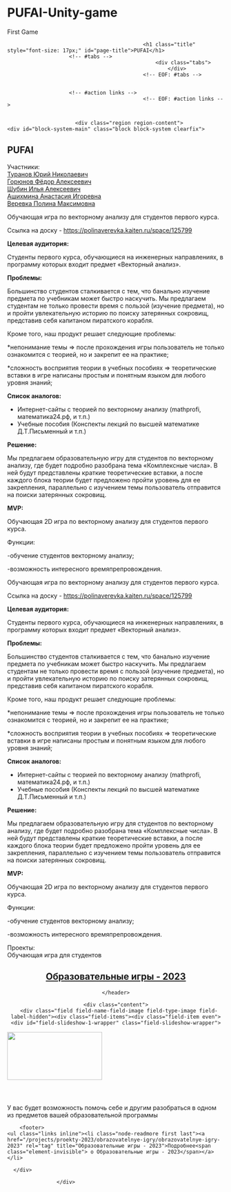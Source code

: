 # PUFAI-Unity-game
First Game
<div id="main" class="clearfix">

                                                <h1 class="title" style="font-size: 17px;" id="page-title">PUFAI</h1>                        
                        <!-- #tabs -->
                                                    <div class="tabs">
                                                        </div>
                                                <!-- EOF: #tabs -->

                        
                        <!-- #action links -->
                                                <!-- EOF: #action links -->

                         
                          <div class="region region-content">
    <div id="block-system-main" class="block block-system clearfix">

    
  <div class="content">
    <div class="term-listing-heading"><div class="ds-2col-stacked taxonomy-term vocabulary-team view-mode-full clearfix">

  
  <div class="group-header">
      </div>

  <div class="group-left">
    <div class="field field-name-title field-type-ds field-label-hidden"><div class="field-items"><div class="field-item even"><h2>PUFAI</h2></div></div></div><div class="field field-name-field-user field-type-user-reference field-label-above"><div class="field-label">Участники:&nbsp;</div><div class="field-items"><div class="field-item even"><a href="/users/turanov-yuriy-nikolaevich">Туранов Юрий Николаевич</a></div><div class="field-item odd"><a href="/users/goryunov-fyodor-alekseevich">Горюнов Фёдор Алексеевич</a></div><div class="field-item even"><a href="/users/shubin-ilya-alekseevich">Шубин Илья Алексеевич</a></div><div class="field-item odd"><a href="/users/ashihmina-anastasiya-igorevna">Ашихмина Анастасия Игоревна</a></div><div class="field-item even"><a href="/users/verevka-polina-maksimovna">Веревка Полина Максимовна</a></div></div></div>  </div>

  <div class="group-right">
      </div>

  <div class="group-footer">
    <div class="taxonomy-term-description"><p>Обучающая игра по векторному анализу для студентов первого курса.</p>
<p>Ссылка на доску -&nbsp;<a href="https://polinaverevka.kaiten.ru/space/125799">https://polinaverevka.kaiten.ru/space/125799</a></p>
<p><strong>Целевая аудитория:</strong></p>
<p>Студенты первого курса, обучающиеся на инженерных направлениях, в программу которых входит предмет «Векторный анализ».</p>
<p><strong>Проблемы:</strong></p>
<p>Большинство студентов сталкивается с тем, что банально изучение предмета по учебникам может быстро наскучить. Мы предлагаем студентам не только провести время с пользой (изучение предмета), но и пройти увлекательную историю по поиску затерянных сокровищ, представив себя капитаном пиратского корабля.</p>
<p>Кроме того, наш продукт решает следующие проблемы:</p>
<p>*непонимание темы =&gt; после прохождения игры пользователь не только ознакомится с теорией, но и закрепит ее на практике;</p>
<p>*сложность восприятия теории в учебных пособиях =&gt; теоретические вставки в игре написаны простым и понятным языком для любого уровня знаний;</p>
<p><strong>Список аналогов:</strong></p>
<ul><li>Интернет-сайты с теорией по векторному анализу (mathprofi, математика24.рф, и т.п.)</li>
<li>Учебные пособия (Конспекты лекций по высшей математике Д.Т.Письменный и т.п.)</li>
</ul><p><strong>Решение:</strong></p>
<p>Мы предлагаем образовательную игру для студентов по векторному анализу, где будет подробно разобрана тема «Комплексные числа». В ней будут представлены краткие теоретические вставки, а после каждого блока теории будет предложено пройти уровень для ее закрепления, параллельно с изучением темы пользователь отправится на поиски затерянных сокровищ.</p>
<p><strong>MVP:</strong></p>
<p>Обучающая 2D игра по векторному анализу для студентов первого курса.</p>
<p>Функции:</p>
<p>-обучение студентов векторному анализу;</p>
<p>-возможность интересного времяпрепровождения.</p>
</div><div class="taxonomy-term-description"><p>Обучающая игра по векторному анализу для студентов первого курса.</p>
<p>Ссылка на доску -&nbsp;<a href="https://polinaverevka.kaiten.ru/space/125799">https://polinaverevka.kaiten.ru/space/125799</a></p>
<p><strong>Целевая аудитория:</strong></p>
<p>Студенты первого курса, обучающиеся на инженерных направлениях, в программу которых входит предмет «Векторный анализ».</p>
<p><strong>Проблемы:</strong></p>
<p>Большинство студентов сталкивается с тем, что банально изучение предмета по учебникам может быстро наскучить. Мы предлагаем студентам не только провести время с пользой (изучение предмета), но и пройти увлекательную историю по поиску затерянных сокровищ, представив себя капитаном пиратского корабля.</p>
<p>Кроме того, наш продукт решает следующие проблемы:</p>
<p>*непонимание темы =&gt; после прохождения игры пользователь не только ознакомится с теорией, но и закрепит ее на практике;</p>
<p>*сложность восприятия теории в учебных пособиях =&gt; теоретические вставки в игре написаны простым и понятным языком для любого уровня знаний;</p>
<p><strong>Список аналогов:</strong></p>
<ul><li>Интернет-сайты с теорией по векторному анализу (mathprofi, математика24.рф, и т.п.)</li>
<li>Учебные пособия (Конспекты лекций по высшей математике Д.Т.Письменный и т.п.)</li>
</ul><p><strong>Решение:</strong></p>
<p>Мы предлагаем образовательную игру для студентов по векторному анализу, где будет подробно разобрана тема «Комплексные числа». В ней будут представлены краткие теоретические вставки, а после каждого блока теории будет предложено пройти уровень для ее закрепления, параллельно с изучением темы пользователь отправится на поиски затерянных сокровищ.</p>
<p><strong>MVP:</strong></p>
<p>Обучающая 2D игра по векторному анализу для студентов первого курса.</p>
<p>Функции:</p>
<p>-обучение студентов векторному анализу;</p>
<p>-возможность интересного времяпрепровождения.</p>
</div><div class="field field-name-field-team-projects field-type-field-collection field-label-above"><div class="field-label">Проекты:&nbsp;</div><div class="field-items"><div class="field-item even"><div about="/field-collection/field-team-projects/672" typeof="" class="ds-2col-stacked entity entity-field-collection-item field-collection-item-field-team-projects view-mode-full clearfix">

  
  <div class="group-header">
      </div>

  <div class="group-left">
    <div class="field field-name-field-titile-project field-type-text field-label-hidden"><div class="field-items"><div class="field-item even">Обучающая игра для студентов</div></div></div>  </div>

  <div class="group-right">
      </div>

  <div class="group-footer">
      </div>

</div>

</div></div></div>  </div>

</div>

</div><article id="node-2922" class="node node-project node-promoted node-teaser clearfix node-mt" about="/projects/proekty-2023/obrazovatelnye-igry/obrazovatelnye-igry-2023" typeof="sioc:Item foaf:Document">
            <div class="node-main-content full-width clearfix">
            <header>
                    <h2><a href="/projects/proekty-2023/obrazovatelnye-igry/obrazovatelnye-igry-2023">Образовательные игры - 2023</a></h2>
            <span property="dc:title" content="Образовательные игры - 2023" class="rdf-meta element-hidden"></span><span property="sioc:num_replies" content="0" datatype="xsd:integer" class="rdf-meta element-hidden"></span>
              
       

    </header>
    
    <div class="content">
      <div class="field field-name-field-image field-type-image field-label-hidden"><div class="field-items"><div class="field-item even"><div id="field-slideshow-1-wrapper" class="field-slideshow-wrapper">

  
  
  
  <div class="field-slideshow field-slideshow-1 effect-fade timeout-0 with-pager with-controls field-slideshow-processed" style="width: 220px; height: 111px; padding-right: 0px; padding-bottom: 0px;">
          <div class="field-slideshow-slide field-slideshow-slide-1 even first">
        <a href="https://project.ai-info.ru/sites/default/files/bca44394aac042b3a48f39bb06eb5d65.jpg" class="colorbox init-colorbox-processed cboxElement" rel="field-slideshow[nid-292218]image"><img class="field-slideshow-image field-slideshow-image-1" typeof="foaf:Image" src="https://project.ai-info.ru/sites/default/files/styles/medium/public/bca44394aac042b3a48f39bb06eb5d65.jpg?itok=RxYZCu8z" width="220" height="111" alt=""></a>              </div>
      </div>

  
  
</div>
</div></div></div><div class="field field-name-body field-type-text-with-summary field-label-hidden"><div class="field-items"><div class="field-item even" property="content:encoded"><p>У вас будет возможность помочь себе и другим разобраться в одном из предметов вашей образовательной программы</p></div></div></div>    </div>

        <footer>
    <ul class="links inline"><li class="node-readmore first last"><a href="/projects/proekty-2023/obrazovatelnye-igry/obrazovatelnye-igry-2023" rel="tag" title="Образовательные игры - 2023">Подробнее<span class="element-invisible"> о Образовательные игры - 2023</span></a></li>
</ul>    </footer>
    
      </div>

</article>  </div>
</div>
  </div>
                        <!--  -->
                        
                    </div>
